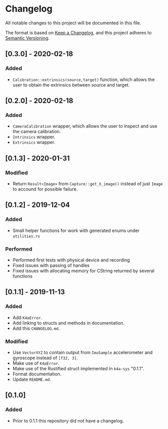 # Changelog
All notable changes to this project will be documented in this file.

The format is based on [Keep a Changelog](https://keepachangelog.com/en/1.0.0/),
and this project adheres to [Semantic Versioning](https://semver.org/spec/v2.0.0.html).

## [0.3.0] - 2020-02-18

### Added

- `Calibration::extrinsics(source,target)` function, which allows the user to obtain the extrinsics between source and target.

## [0.2.0] - 2020-02-18

### Added

- `CameraCalibration` wrapper, which allows the user to inspect and use the camera calibration.
- `Intrinsics` wrapper.
- `Extrinsics` wrapper.

## [0.1.3] - 2020-01-31
### Modified
- Return `Result<Image>` from `Capture::get_X_image()` instead of just `Image` to accound for possible failure.

## [0.1.2] - 2019-12-04
### Added
- Small helper functions for work with generated enums under `utilities.rs`
### Performed
- Performed first tests with physical device and recording
- Fixed issues with passing of handles
- Fixed issues with allocating memory for CString returned by several functions

## [0.1.1] - 2019-11-13
### Added
- Add `K4aError`.
- Add linking to structs and methods in documentation.
- Add this `CHANGELOG.md`.
### Modified
- Use `VectorXYZ` to contain output from `ImuSample` accelerometer and gyroscope instead of `[f32, 3]`.
- Make use of `K4aError`.
- Make use of the Rustified struct implemented in `k4a-sys` "0.1.1".
- Format documentation.
- Update `README.md`.

## [0.1.0]
### Added
- Prior to 0.1.1 this repository did not have a changelog.

